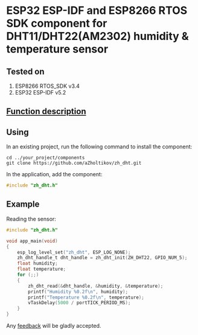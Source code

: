 # ESP32 ESP-IDF and ESP8266 RTOS SDK component for DHT11/DHT22(AM2302) humidity & temperature sensor

## Tested on

1. ESP8266 RTOS_SDK v3.4
2. ESP32 ESP-IDF v5.2

## [Function description](http://zh-dht.zh.com.ru)

## Using

In an existing project, run the following command to install the component:

```text
cd ../your_project/components
git clone https://github.com/aZholtikov/zh_dht.git
```

In the application, add the component:

```c
#include "zh_dht.h"
```

## Example

Reading the sensor:

```c
#include "zh_dht.h"

void app_main(void)
{
	esp_log_level_set("zh_dht", ESP_LOG_NONE);
	zh_dht_handle_t dht_handle = zh_dht_init(ZH_DHT22, GPIO_NUM_5);
	float humidity;
	float temperature;
	for (;;)
	{
		zh_dht_read(&dht_handle, &humidity, &temperature);
		printf("Humidity %0.2f\n", humidity);
		printf("Temperature %0.2f\n", temperature);
		vTaskDelay(5000 / portTICK_PERIOD_MS);
	}
}
```

Any [feedback](mailto:github@azholtikov.ru) will be gladly accepted.
